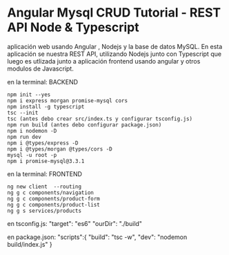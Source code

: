 # Angular Mysql CRUD Tutorial - REST API Node & Typescript

aplicación web usando Angular , Nodejs y la base de datos MySQL. En esta aplicación se nuestra REST API, utilizando Nodejs junto con Typescript que luego es utlizada junto a aplicación frontend usando angular y otros modulos de Javascript.

en la terminal: BACKEND 

    npm init --yes
    npm i express morgan promise-mysql cors 
    npm install -g typescript 
    tsc --init
    tsc (antes debo crear src/index.ts y configurar tsconfig.js)
    npm run build (antes debo configurar package.json)
    npm i nodemon -D
    npm run dev
    npm i @types/express -D
    npm i @types/morgan @types/cors -D
    mysql -u root -p
    npm i promise-mysql@3.3.1

en la terminal: FRONTEND 

    ng new client  --routing
    ng g c components/navigation
    ng g c components/product-form
    ng g c components/product-list
    ng g s services/products
    

en tsconfig.js:
    "target": "es6"
    "ourDir": "./build"

en package.json:
    "scripts":{
        "build": "tsc -w",
        "dev": "nodemon build/index.js"
    }
